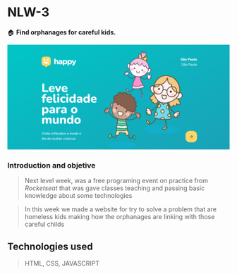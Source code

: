 # NLW-3
🏠  **Find orphanages for careful kids.**

![LandingPage](./public/images/happy.PNG)

### Introduction and objetive

> Next level week, was a free programing event on practice from *Rocketseat* that was gave classes teaching and passing basic knowledge about some technologies

> In this week we made a website for try to solve a problem that are homeless kids
making how the orphanages are linking with those careful childs


   ## Technologies used 
   > HTML, CSS, JAVASCRIPT
